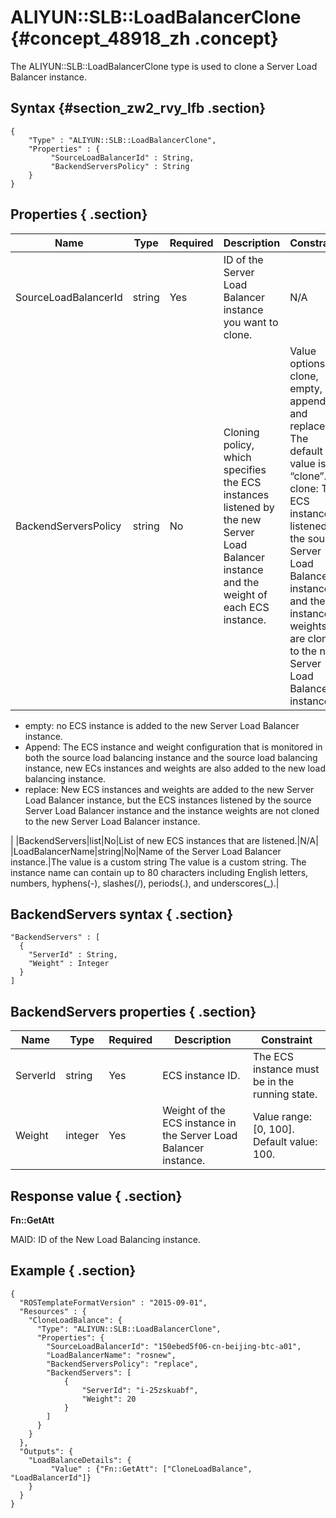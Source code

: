 # ALIYUN::SLB::LoadBalancerClone {#concept_48918_zh .concept}

The ALIYUN::SLB::LoadBalancerClone type is used to clone a Server Load Balancer instance.

## Syntax {#section_zw2_rvy_lfb .section}

```language-json
{
    "Type" : "ALIYUN::SLB::LoadBalancerClone",
    "Properties" : {
         "SourceLoadBalancerId" : String,
         "BackendServersPolicy" : String
    }
}

```

## Properties { .section}

|Name|Type|Required|Description|Constraint|
|----|----|--------|-----------|----------|
|SourceLoadBalancerId|string|Yes|ID of the Server Load Balancer instance you want to clone.|N/A|
|BackendServersPolicy|string|No|Cloning policy, which specifies the ECS instances listened by the new Server Load Balancer instance and the weight of each ECS instance.|Value options: clone, empty, append, and replace. The default value is “clone”. -   clone: The ECS instances listened by the source Server Load Balancer instance and the instance weights are cloned to the new Server Load Balancer instance.
-   empty: no ECS instance is added to the new Server Load Balancer instance.
-   Append: The ECS instance and weight configuration that is monitored in both the source load balancing instance and the source load balancing instance, new ECs instances and weights are also added to the new load balancing instance.
-   replace: New ECS instances and weights are added to the new Server Load Balancer instance, but the ECS instances listened by the source Server Load Balancer instance and the instance weights are not cloned to the new Server Load Balancer instance.

 |
|BackendServers|list|No|List of new ECS instances that are listened.|N/A|
|LoadBalancerName|string|No|Name of the Server Load Balancer instance.|The value is a custom string The value is a custom string. The instance name can contain up to 80 characters including English letters, numbers, hyphens\(-\), slashes\(/\), periods\(.\), and underscores\(\_\).|

## BackendServers syntax { .section}

```language-json
"BackendServers" : [
  {
    "ServerId" : String,
    "Weight" : Integer
  }
]

```

## BackendServers properties { .section}

|Name|Type|Required|Description|Constraint|
|----|----|--------|-----------|----------|
|ServerId|string|Yes|ECS instance ID.|The ECS instance must be in the running state.|
|Weight|integer|Yes|Weight of the ECS instance in the Server Load Balancer instance.|Value range: \[0, 100\]. Default value: 100.|

## Response value { .section}

**Fn::GetAtt**

MAID: ID of the New Load Balancing instance.

## Example { .section}

```language-json
{
  "ROSTemplateFormatVersion" : "2015-09-01",
  "Resources" : {
    "CloneLoadBalance": {
      "Type": "ALIYUN::SLB::LoadBalancerClone",
      "Properties": {
        "SourceLoadBalancerId": "150ebed5f06-cn-beijing-btc-a01",
        "LoadBalancerName": "rosnew",
        "BackendServersPolicy": "replace",
        "BackendServers": [
            {
                "ServerId": "i-25zskuabf",
                "Weight": 20
            }
        ]
      }
    }
  },
  "Outputs": {
    "LoadBalanceDetails": {
         "Value" : {"Fn::GetAtt": ["CloneLoadBalance", "LoadBalancerId"]}
    }
  }
}

```

